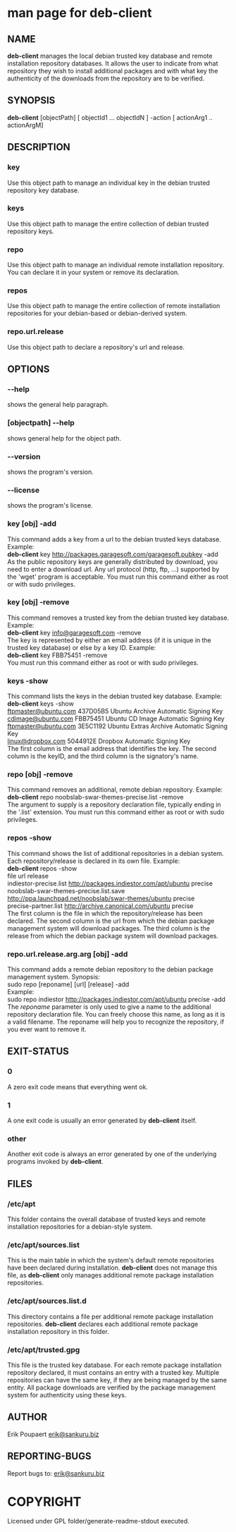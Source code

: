 # man page for deb-client
## NAME 
**deb-client** manages the local debian trusted key database and remote installation repository databases. It allows the user to indicate from what repository they wish to install additional packages and with what key the authenticity of the downloads from the repository are to be verified.

## SYNOPSIS
**deb-client** [objectPath] [ objectId1 ... objectIdN ] -action [ actionArg1 .. actionArgM]

## DESCRIPTION 
### key
Use this object path to manage an individual key in the debian trusted repository key database.

### keys
Use this object path to manage the entire collection of debian trusted repository keys.

### repo
Use this object path to manage an individual remote installation repository. You can declare it in your system or remove its declaration.

### repos
Use this object path to manage the entire collection of remote installation repositories for your debian-based or debian-derived system.

### repo.url.release
Use this object path to declare a repository's url and release.

## OPTIONS

### --help
shows the general help paragraph.

### [objectpath] --help
shows general help for the object path.

### --version
shows the program's version.

### --license
shows the program's license.

### key [obj] -add
This command adds a key from a url to the debian trusted keys database. Example:  
**deb-client** key http://packages.garagesoft.com/garagesoft.pubkey -add  
As the public repository keys are generally distributed by download, you need to enter a download url. Any url protocol (http, ftp, ...) supported by the 'wget' program is acceptable. You must run this command either as root or with sudo privileges.

### key [obj] -remove
This command removes a trusted key from the debian trusted key database. Example:  
**deb-client** key info@garagesoft.com -remove  
The key is represented by either an email address (if it is unique in the trusted key database) or else by a key ID. Example:  
**deb-client** key FBB75451 -remove  
You must run this command either as root or with sudo privileges.
### keys -show
This command lists the keys in the debian trusted key database. Example:  
**deb-client** keys -show  
ftpmaster@ubuntu.com                     437D05B5   Ubuntu Archive Automatic Signing Key  
cdimage@ubuntu.com                       FBB75451   Ubuntu CD Image Automatic Signing Key  
ftpmaster@ubuntu.com                     3E5C1192   Ubuntu Extras Archive Automatic Signing Key  
linux@dropbox.com                        5044912E   Dropbox Automatic Signing Key  
The first column is the email address that identifies the key. The second column is the keyID, and the third column is the signatory's name.
### repo [obj] -remove
This command removes an additional, remote debian repository. Example:  
**deb-client** repo noobslab-swar-themes-precise.list -remove  
The argument to supply is a repository declaration file, typically ending in the '.list' extension. You must run this command either as root or with sudo privileges.

### repos -show
This command shows the list of additional repositories in a debian system. Each repository/release is declared in its own file. Example:  
**deb-client** repos -show  
file                                     url                                                     release  
indiestor-precise.list                   http://packages.indiestor.com/apt/ubuntu                precise          
noobslab-swar-themes-precise.list.save   http://ppa.launchpad.net/noobslab/swar-themes/ubuntu    precise          
precise-partner.list                     http://archive.canonical.com/ubuntu                     precise          
The first column is the file in which the repository/release has been declared. The second column is the url from which the debian package management system will download packages. The third column is the release from which the debian package system will download packages.
### repo.url.release.arg.arg [obj] -add
This command adds a remote debian repository to the debian package management system. Synopsis:  
sudo repo [reponame] [url] [release] -add  
Example:  
sudo repo indiestor http://packages.indiestor.com/apt/ubuntu precise -add  
The _reponame_ parameter is only used to give a name to the additional repository declaration file. You can freely choose this name, as long as it is a valid filename. The reponame will help you to recognize the repository, if you ever want to remove it.

## EXIT-STATUS 
### 0
A zero exit code means that everything went ok.
### 1
A one exit code is usually an error generated by **deb-client** itself.
### other
Another exit code is always an error generated by one of the underlying programs invoked by **deb-client**.

## FILES 
### /etc/apt
This folder contains the overall database of trusted keys and remote installation repositories for a debian-style system.

### /etc/apt/sources.list
This is the main table in which the system's default remote repositories have been declared during installation. **deb-client** does not manage this file, as **deb-client** only manages additional remote package installation repositories.

### /etc/apt/sources.list.d
This directory contains a file per additional remote package installation repositories. **deb-client** declares each additional remote package installation repository in this folder.

### /etc/apt/trusted.gpg
This file is the trusted key database. For each remote package installation repository declared, it must contains an entry with a trusted key. Multiple repositories can have the same key, if they are being managed by the same entity. All package downloads are verified by the package management system for authenticity using these keys.

## AUTHOR
Erik Poupaert <erik@sankuru.biz>

## REPORTING-BUGS
Report bugs to: erik@sankuru.biz

# COPYRIGHT
Licensed under GPL
folder/generate-readme-stdout executed.
